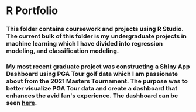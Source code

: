 # R Portfolio

### This folder contains coursework and projects using R Studio. The current bulk of this folder is my undergraduate projects in machine learning which I have divided into regression modeling, and classification modeling.

### My most recent graduate project was constructing a Shiny App Dashboard using PGA Tour golf data which I am passionate about from the 2021 Masters Tournament. The purpose was to better visualize PGA Tour data and create a dashboard that enhances the avid fan's experience. The dashboard can be seen [here](https://aweirth.shinyapps.io/shiny_masters/).
